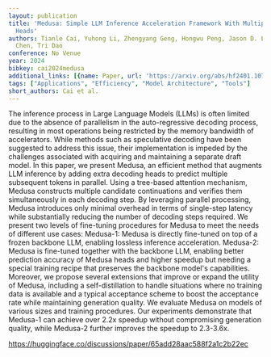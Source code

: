 ```yaml
---
layout: publication
title: 'Medusa: Simple LLM Inference Acceleration Framework With Multiple Decoding
  Heads'
authors: Tianle Cai, Yuhong Li, Zhengyang Geng, Hongwu Peng, Jason D. Lee, Deming
  Chen, Tri Dao
conference: No Venue
year: 2024
bibkey: cai2024medusa
additional_links: [{name: Paper, url: 'https://arxiv.org/abs/hf2401.10774'}]
tags: ["Applications", "Efficiency", "Model Architecture", "Tools"]
short_authors: Cai et al.
---
```

The inference process in Large Language Models (LLMs) is often limited due to the absence of parallelism in the auto-regressive decoding process, resulting in most operations being restricted by the memory bandwidth of accelerators. While methods such as speculative decoding have been suggested to address this issue, their implementation is impeded by the challenges associated with acquiring and maintaining a separate draft model. In this paper, we present Medusa, an efficient method that augments LLM inference by adding extra decoding heads to predict multiple subsequent tokens in parallel. Using a tree-based attention mechanism, Medusa constructs multiple candidate continuations and verifies them simultaneously in each decoding step. By leveraging parallel processing, Medusa introduces only minimal overhead in terms of single-step latency while substantially reducing the number of decoding steps required. We present two levels of fine-tuning procedures for Medusa to meet the needs of different use cases: Medusa-1: Medusa is directly fine-tuned on top of a frozen backbone LLM, enabling lossless inference acceleration. Medusa-2: Medusa is fine-tuned together with the backbone LLM, enabling better prediction accuracy of Medusa heads and higher speedup but needing a special training recipe that preserves the backbone model's capabilities. Moreover, we propose several extensions that improve or expand the utility of Medusa, including a self-distillation to handle situations where no training data is available and a typical acceptance scheme to boost the acceptance rate while maintaining generation quality. We evaluate Medusa on models of various sizes and training procedures. Our experiments demonstrate that Medusa-1 can achieve over 2.2x speedup without compromising generation quality, while Medusa-2 further improves the speedup to 2.3-3.6x.

https://huggingface.co/discussions/paper/65add28aac588f2a1c2b22ec
